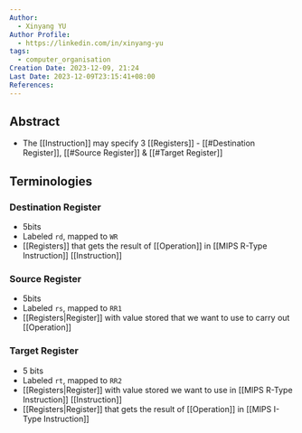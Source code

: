 ```yaml
---
Author:
  - Xinyang YU
Author Profile:
  - https://linkedin.com/in/xinyang-yu
tags:
  - computer_organisation
Creation Date: 2023-12-09, 21:24
Last Date: 2023-12-09T23:15:41+08:00
References: 
---
```

## Abstract
- The [[Instruction]] may specify 3  [[Registers]] - [[#Destination Register]], [[#Source Register]] & [[#Target Register]]



## Terminologies
### Destination Register 
- 5bits
- Labeled `rd`, mapped to `WR`
- [[Registers]] that gets the result of [[Operation]] in [[MIPS R-Type Instruction]] [[Instruction]]
### Source Register 
- 5bits
- Labeled `rs`, mapped to `RR1`
- [[Registers|Register]] with value stored that we want to use to carry out [[Operation]]
### Target Register
- 5 bits
- Labeled `rt`, mapped to `RR2`
- [[Registers|Register]] with value stored we want to use in [[MIPS R-Type Instruction]] [[Instruction]]
- [[Registers|Register]] that gets the result of [[Operation]] in [[MIPS I-Type Instruction]]

